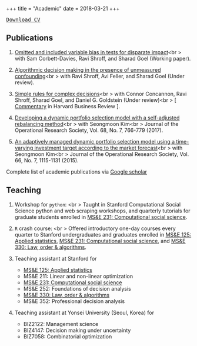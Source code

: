 +++
title = "Academic"
date = 2018-03-21
+++

[<kbd class="item-tag">Download CV</kbd>](https://www.dropbox.com/s/apoim64sd02lkmm/resume.pdf)

## Publications
1. [Omitted and included variable bias in tests for disparate impact](https://arxiv.org/abs/1809.05651)<br \>
with  Sam Corbett-Davies, Ravi Shroff, and Sharad Goel (Working paper).

1. [Algorithmic decision making in the presence of unmeasured confounding](https://arxiv.org/abs/1805.01868)<br \>
with  Ravi Shroff, Avi Feller, and Sharad Goel (Under review).

1. [Simple rules for complex decisions](https://arxiv.org/abs/1702.04690)<br \>
with  Connor Concannon, Ravi Shroff, Sharad Goel, and Daniel G. Goldstein (Under review)<br \>
[ [Commentary](https://hbr.org/2017/04/creating-simple-rules-for-complex-decisions) in Harvard Business Review ].

1. [Developing a dynamic portfolio selection model with a self-adjusted rebalancing
   method](https://www.tandfonline.com/doi/abs/10.1057/jors.2016.21)<br \>
   with Seongmoon Kim<br \>
   Journal of the Operational Research Society, Vol. 68, No. 7, 766-779 (2017).

1. [An adaptively managed dynamic portfolio selection model using
   a time-varying investment target according to the market
   forecast](https://link.springer.com/article/10.1057/jors.2014.72)<br \>
   with Seongmoon Kim<br \>
   Journal of the Operational Research Society, Vol. 66, No. 7, 1115-1131 (2015).

Complete list of academic publications via [Google scholar <i class="fa fa-external-link"></i>](https://scholar.google.com/citations?user=ryQZpjYAAAAJ)

## Teaching
1. Workshop for `python`: [<i class="fa fa-github"></i>](https://github.com/jongbinjung/css-python-workshop)<br \>
Taught in Stanford Computational Social Science python and web scraping workshops, and quarterly tutorials for graduate students enrolled in
[MS&E 231: Computational social science](https://5harad.com/mse231).

1. `R` crash course: [<i class="fa fa-github"></i>](https://github.com/jongbinjung/r-tutorial)<br \>
Offered introductory one-day courses every quarter
to Stanford undergraduates and graduates enrolled in
[MS&E 125: Applied statistics](https://5harad.com/mse125),
[MS&E 231: Computational social science](https://5harad.com/mse231), and
[MS&E 330: Law, order & algorithms](https://5harad.com/mse330).

1. Teaching assistant at Stanford for
    - [MS&E 125: Applied statistics](https://5harad.com/mse125)
    - MS&E 211: Linear and non-linear optimization
    - [MS&E 231: Computational social science](https://5harad.com/mse231)
    - MS&E 252: Foundations of decision analysis
    - [MS&E 330: Law, order & algorithms](https://5harad.com/mse330)
    - MS&E 352: Professional decision analysis

1. Teaching assistant at Yonsei University (Seoul, Korea) for
    - BIZ2122: Management science
    - BIZ4147: Decision making under uncertainty
    - BIZ7058: Combinatorial optimization
